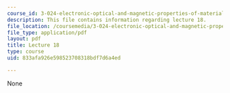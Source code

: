 ```yaml
---
course_id: 3-024-electronic-optical-and-magnetic-properties-of-materials-spring-2013
description: This file contains information regarding lecture 18.
file_location: /coursemedia/3-024-electronic-optical-and-magnetic-properties-of-materials-spring-2013/833afa926e598523708318bdf7d6a4ed_MIT3_024S13_2012lec18.pdf
file_type: application/pdf
layout: pdf
title: Lecture 18
type: course
uid: 833afa926e598523708318bdf7d6a4ed

---
```

None